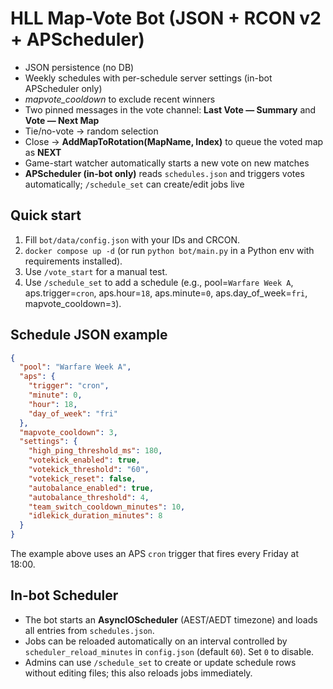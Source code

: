 
# HLL Map-Vote Bot (JSON + RCON v2 + APScheduler)

- JSON persistence (no DB)
- Weekly schedules with per-schedule server settings (in-bot APScheduler only)
- *mapvote_cooldown* to exclude recent winners
- Two pinned messages in the vote channel: **Last Vote — Summary** and **Vote — Next Map**
- Tie/no-vote → random selection
- Close → **AddMapToRotation(MapName, Index)** to queue the voted map as **NEXT**
- Game-start watcher automatically starts a new vote on new matches
- **APScheduler (in-bot only)** reads `schedules.json` and triggers votes automatically; `/schedule_set` can create/edit jobs live

## Quick start
1. Fill `bot/data/config.json` with your IDs and CRCON.
2. `docker compose up -d` (or run `python bot/main.py` in a Python env with requirements installed).
3. Use `/vote_start` for a manual test.
4. Use `/schedule_set` to add a schedule (e.g., pool=`Warfare Week A`, aps.trigger=`cron`, aps.hour=`18`, aps.minute=`0`, aps.day_of_week=`fri`, mapvote_cooldown=`3`).

## Schedule JSON example
```json
{
  "pool": "Warfare Week A",
  "aps": {
    "trigger": "cron",
    "minute": 0,
    "hour": 18,
    "day_of_week": "fri"
  },
  "mapvote_cooldown": 3,
  "settings": {
    "high_ping_threshold_ms": 180,
    "votekick_enabled": true,
    "votekick_threshold": "60",
    "votekick_reset": false,
    "autobalance_enabled": true,
    "autobalance_threshold": 4,
    "team_switch_cooldown_minutes": 10,
    "idlekick_duration_minutes": 8
  }
}
```
The example above uses an APS `cron` trigger that fires every Friday at 18:00.

## In-bot Scheduler
- The bot starts an **AsyncIOScheduler** (AEST/AEDT timezone) and loads all entries from `schedules.json`.
- Jobs can be reloaded automatically on an interval controlled by `scheduler_reload_minutes` in `config.json` (default `60`). Set `0` to disable.
- Admins can use `/schedule_set` to create or update schedule rows without editing files; this also reloads jobs immediately.
